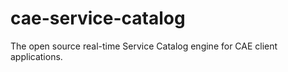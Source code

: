 # cae-service-catalog
The open source real-time Service Catalog engine for CAE client applications.
